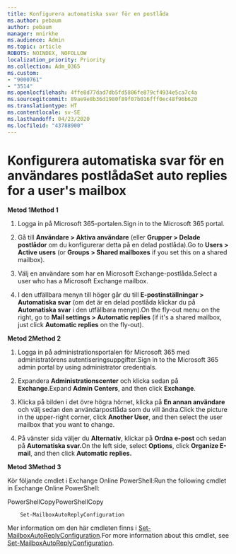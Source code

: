 ```yaml
---
title: Konfigurera automatiska svar för en postlåda
ms.author: pebaum
author: pebaum
manager: mnirkhe
ms.audience: Admin
ms.topic: article
ROBOTS: NOINDEX, NOFOLLOW
localization_priority: Priority
ms.collection: Adm_O365
ms.custom:
- "9000761"
- "3514"
ms.openlocfilehash: 4ffe8d77dad7db5fd5806fe879cf4934e5ca7c4a
ms.sourcegitcommit: 89ae9e8b36d1980f89f07b016fff0ec48f96b620
ms.translationtype: HT
ms.contentlocale: sv-SE
ms.lasthandoff: 04/23/2020
ms.locfileid: "43788900"
---
```

# <a name="set-auto-replies-for-a-users-mailbox"></a><span data-ttu-id="30a11-102">Konfigurera automatiska svar för en användares postlåda</span><span class="sxs-lookup"><span data-stu-id="30a11-102">Set auto replies for a user's mailbox</span></span>

<span data-ttu-id="30a11-103">**Metod 1**</span><span class="sxs-lookup"><span data-stu-id="30a11-103">**Method 1**</span></span>

1. <span data-ttu-id="30a11-104">Logga in på Microsoft 365-portalen.</span><span class="sxs-lookup"><span data-stu-id="30a11-104">Sign in to the Microsoft 365 portal.</span></span>

2. <span data-ttu-id="30a11-105">Gå till **Användare > Aktiva användare** (eller **Grupper > Delade postlådor** om du konfigurerar detta på en delad postlåda).</span><span class="sxs-lookup"><span data-stu-id="30a11-105">Go to **Users > Active users** (or **Groups > Shared mailboxes** if you set this on a shared mailbox).</span></span>

3. <span data-ttu-id="30a11-106">Välj en användare som har en Microsoft Exchange-postlåda.</span><span class="sxs-lookup"><span data-stu-id="30a11-106">Select a user who has a Microsoft Exchange mailbox.</span></span>

4. <span data-ttu-id="30a11-107">I den utfällbara menyn till höger går du till **E-postinställningar > Automatiska svar** (om det är en delad postlåda klickar du på **Automatiska svar** i den utfällbara menyn).</span><span class="sxs-lookup"><span data-stu-id="30a11-107">On the fly-out menu on the right, go to **Mail settings > Automatic replies** (if it's a shared mailbox, just click **Automatic replies** on the fly-out).</span></span>

<span data-ttu-id="30a11-108">**Metod 2**</span><span class="sxs-lookup"><span data-stu-id="30a11-108">**Method 2**</span></span>

1. <span data-ttu-id="30a11-109">Logga in på administrationsportalen för Microsoft 365 med administratörens autentiseringsuppgifter.</span><span class="sxs-lookup"><span data-stu-id="30a11-109">Sign in to the Microsoft 365 admin portal by using administrator credentials.</span></span>

2. <span data-ttu-id="30a11-110">Expandera **Administrationscenter** och klicka sedan på **Exchange**.</span><span class="sxs-lookup"><span data-stu-id="30a11-110">Expand **Admin Centers**, and then click **Exchange**.</span></span>

3. <span data-ttu-id="30a11-111">Klicka på bilden i det övre högra hörnet, klicka på **En annan användare** och välj sedan den användarpostlåda som du vill ändra.</span><span class="sxs-lookup"><span data-stu-id="30a11-111">Click the picture in the upper-right corner, click **Another User**, and then select the user mailbox that you want to change.</span></span>

4. <span data-ttu-id="30a11-112">På vänster sida väljer du **Alternativ**, klickar på **Ordna e-post** och sedan på **Automatiska svar.**</span><span class="sxs-lookup"><span data-stu-id="30a11-112">On the left side, select **Options**, click **Organize E-mail**, and then click **Automatic replies.**</span></span>

<span data-ttu-id="30a11-113">**Metod 3**</span><span class="sxs-lookup"><span data-stu-id="30a11-113">**Method 3**</span></span>

<span data-ttu-id="30a11-114">Kör följande cmdlet i Exchange Online PowerShell:</span><span class="sxs-lookup"><span data-stu-id="30a11-114">Run the following cmdlet in Exchange Online PowerShell:</span></span>

<span data-ttu-id="30a11-115">PowerShellCopy</span><span class="sxs-lookup"><span data-stu-id="30a11-115">PowerShellCopy</span></span>

```
    Set-MailboxAutoReplyConfiguration
```

<span data-ttu-id="30a11-116">Mer information om den här cmdleten finns i [Set-MailboxAutoReplyConfiguration](https://docs.microsoft.com/powershell/module/exchange/mailboxes/set-mailboxautoreplyconfiguration).</span><span class="sxs-lookup"><span data-stu-id="30a11-116">For more information about this cmdlet, see [Set-MailboxAutoReplyConfiguration](https://docs.microsoft.com/powershell/module/exchange/mailboxes/set-mailboxautoreplyconfiguration).</span></span>
